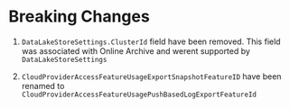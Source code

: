 # Breaking Changes

1. `DataLakeStoreSettings.ClusterId` field have been removed.  This field was associated with Online Archive and werent supported by `DataLakeStoreSettings`

2. `CloudProviderAccessFeatureUsageExportSnapshotFeatureID` have been renamed to `CloudProviderAccessFeatureUsagePushBasedLogExportFeatureId`
